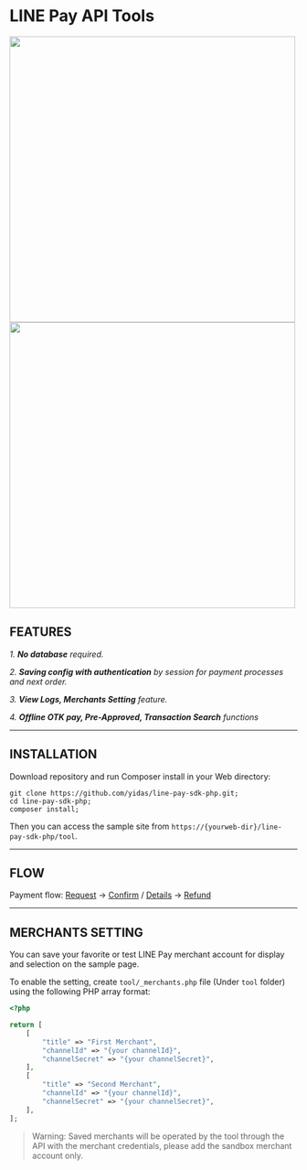 LINE Pay API Tools
==================

<img src="https://raw.githubusercontent.com/yidas/line-pay-sdk-php/master/img/sample-index-desktop.png" height="500" /><img src="https://raw.githubusercontent.com/yidas/line-pay-sdk-php/master/img/sample-index-mobile.png" height="500" />

FEATURES
--------

*1. **No database** required.*

*2. **Saving config with authentication** by session for payment processes and next order.*

*3. **View Logs, Merchants Setting** feature.*

*4. **Offline OTK pay, Pre-Approved, Transaction Search** functions*

---

INSTALLATION
------------

Download repository and run Composer install in your Web directory: 

```
git clone https://github.com/yidas/line-pay-sdk-php.git;
cd line-pay-sdk-php;
composer install;
```

Then you can access the sample site from `https://{yourweb-dir}/line-pay-sdk-php/tool`.


---

FLOW
----

Payment flow: [Request](https://github.com/yidas/line-pay-sdk-php/tree/v3#request-api) -> [Confirm](https://github.com/yidas/line-pay-sdk-php/tree/v3#confirm-api) / [Details](https://github.com/yidas/line-pay-sdk-php/tree/v3#payment-details-api) -> [Refund](https://github.com/yidas/line-pay-sdk-php/tree/v3#refund-api)

---

MERCHANTS SETTING
-----------------

You can save your favorite or test LINE Pay merchant account for display and selection on the sample page.

To enable the setting, create `tool/_merchants.php` file (Under `tool` folder) using the following PHP array format:

```php
<?php

return [
    [
        "title" => "First Merchant",
        "channelId" => "{your channelId}",
        "channelSecret" => "{your channelSecret}",
    ],
    [
        "title" => "Second Merchant",
        "channelId" => "{your channelId}",
        "channelSecret" => "{your channelSecret}",
    ],
];
```

> Warning: Saved merchants will be operated by the tool through the API with the merchant credentials, please add the sandbox merchant account only.




